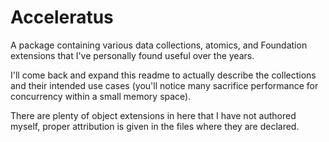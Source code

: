 # Acceleratus

A package containing various data collections, atomics, and Foundation extensions that I've personally found useful over the years. 

I'll come back and expand this readme to actually describe the collections and their intended use cases (you'll notice many sacrifice performance for concurrency within a small memory space).

There are plenty of object extensions in here that I have not authored myself, proper attribution is given in the files where they are declared.


